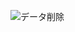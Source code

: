 ![データ削除](https://github.com/Inoue-T826/react-practice-app/assets/170819367/afebd470-a10d-484d-afe3-2ef06c632434)
